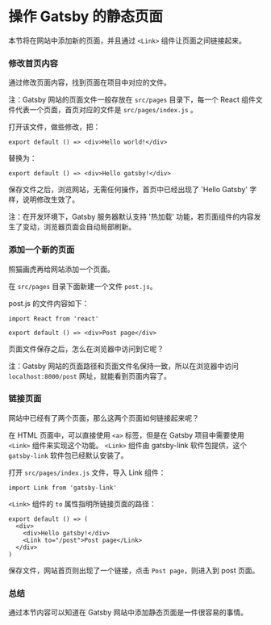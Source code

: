 # 操作 Gatsby 的静态页面

本节将在网站中添加新的页面，并且通过 `<Link>` 组件让页面之间链接起来。

### 修改首页内容

通过修改页面内容，找到页面在项目中对应的文件。

注：Gatsby 网站的页面文件一般存放在 `src/pages` 目录下，每一个 React 组件文件代表一个页面，首页对应的文件是 `src/pages/index.js` 。

打开该文件，做些修改，把：

```
export default () => <div>Hello world!</div>
```

替换为：

```
export default () => <div>Hello gatsby!</div>
```

保存文件之后，浏览网站，无需任何操作，首页中已经出现了 'Hello Gatsby' 字样，说明修改生效了。

注：在开发环境下，Gatsby 服务器默认支持 '热加载' 功能，若页面组件的内容发生了变动，浏览器页面会自动局部刷新。

### 添加一个新的页面

照猫画虎再给网站添加一个页面。

在 `src/pages` 目录下面新建一个文件 `post.js`。

post.js 的文件内容如下：

```
import React from 'react'

export default () => <div>Post page</div>
```

页面文件保存之后，怎么在浏览器中访问到它呢？

注：Gatsby 网站的页面路径和页面文件名保持一致，所以在浏览器中访问 `localhost:8000/post` 网址，就能看到页面内容了。

### 链接页面

网站中已经有了两个页面，那么这两个页面如何链接起来呢？

在 HTML 页面中，可以直接使用 `<a>` 标签，但是在 Gatsby 项目中需要使用 `<Link>` 组件来实现这个功能。 `<Link>` 组件由 gatsby-link 软件包提供，这个 `gatsby-link` 软件包已经默认安装了。

打开 `src/pages/index.js` 文件，导入 Link 组件：

```
import Link from 'gatsby-link'
```

`<Link>` 组件的 `to` 属性指明所链接页面的路径：

```
export default () => (
  <div>
    <div>Hello gatsby!</div>
    <Link to="/post">Post page</Link>
  </div>
)
```

保存文件，网站首页则出现了一个链接，点击 `Post page`，则进入到 post 页面。

### 总结

通过本节内容可以知道在 Gatsby 网站中添加静态页面是一件很容易的事情。
